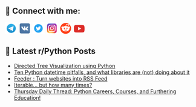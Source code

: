 ## 🔎 Connect with me:
[<img src="https://github.com/bullbesh/bullbesh/blob/main/images/Telegram.png" width="32" height="32" />](https://t.me/bullbesh)
[<img src="https://github.com/bullbesh/bullbesh/blob/main/images/VK.png" width="32" height="32" />](https://vk.com/bullbesh)
[<img src="https://github.com/bullbesh/bullbesh/blob/main/images/Twitter.png" width="32" height="32" />](https://twitter.com/bullbesh1)
[<img src="https://github.com/bullbesh/bullbesh/blob/main/images/Instagram.png" width="32" height="32" />](https://www.instagram.com/bullbesh)
[<img src="https://github.com/bullbesh/bullbesh/blob/main/images/Reddit.png" width="32" height="32" />](https://www.reddit.com/user/bullbesh)
[<img src="https://github.com/bullbesh/bullbesh/blob/main/images/YouTube.png" width="32" height="32" />](https://www.youtube.com/channel/UCtfjRs6uzgq5mfm8S06WTcg)

## 📕 Latest r/Python Posts
<!-- BLOG-POST-LIST:START -->
- [Directed Tree Visualization using Python](https://www.reddit.com/r/Python/comments/1ag6wth/directed_tree_visualization_using_python/)
- [Ten Python datetime pitfalls, and what libraries are &lpar;not&rpar; doing about it](https://www.reddit.com/r/Python/comments/1ag6uxc/ten_python_datetime_pitfalls_and_what_libraries/)
- [Feeder : Turn websites into RSS Feed](https://www.reddit.com/r/Python/comments/1ag519q/feeder_turn_websites_into_rss_feed/)
- [Iterable... but how many times?](https://www.reddit.com/r/Python/comments/1ag0wsk/iterable_but_how_many_times/)
- [Thursday Daily Thread: Python Careers, Courses, and Furthering Education!](https://www.reddit.com/r/Python/comments/1afww1c/thursday_daily_thread_python_careers_courses_and/)
<!-- BLOG-POST-LIST:END -->
